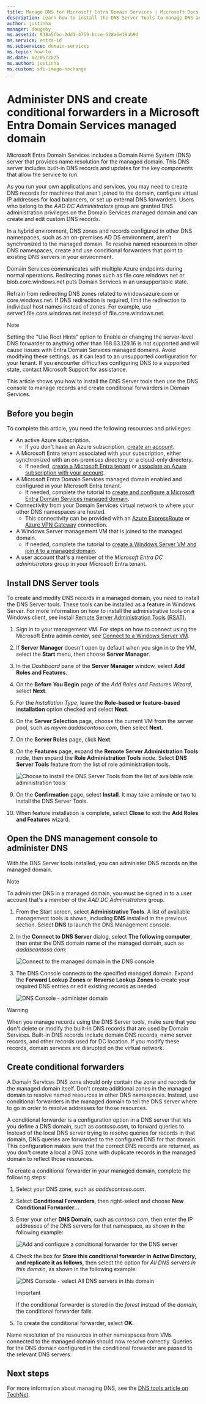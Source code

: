 ```yaml
---
title: Manage DNS for Microsoft Entra Domain Services | Microsoft Docs
description: Learn how to install the DNS Server Tools to manage DNS and create conditional forwarders for a Microsoft Entra Domain Services managed domain.
author: justinha
manager: dougeby
ms.assetid: 938a5fbc-2dd1-4759-bcce-628a6e19ab9d
ms.service: entra-id
ms.subservice: domain-services
ms.topic: how-to
ms.date: 02/05/2025
ms.author: justinha
ms.custom: sfi-image-nochange
---
```

# Administer DNS and create conditional forwarders in a Microsoft Entra Domain Services managed domain

Microsoft Entra Domain Services includes a Domain Name System (DNS) server that provides name resolution for the managed domain. This DNS server includes built-in DNS records and updates for the key components that allow the service to run.

As you run your own applications and services, you may need to create DNS records for machines that aren't joined to the domain, configure virtual IP addresses for load balancers, or set up external DNS forwarders. Users who belong to the *AAD DC Administrators* group are granted DNS administration privileges on the Domain Services managed domain and can create and edit custom DNS records.

In a hybrid environment, DNS zones and records configured in other DNS namespaces, such as an on-premises AD DS environment, aren't synchronized to the managed domain. To resolve named resources in other DNS namespaces, create and use conditional forwarders that point to existing DNS servers in your environment.

Domain Services communicates with multiple Azure endpoints during normal operations. Redirecting zones such as file.core.windows.net or blob.core.windows.net puts Domain Services in an unsupportable state. 

Refrain from redirecting DNS zones related to windowsazure.com or core.windows.net. If DNS redirection is required, limit the redirection to individual host names instead of zones. For example, use server1.file.core.windows.net instead of file.core.windows.net.

>[!NOTE]
>Setting the "Use Root Hints" option to Enable or changing the server-level DNS forwarder to anything other than 168.63.129.16 is not supported and will cause issues with Entra Domain Services managed domains. Avoid modifying these settings, as it can lead to an unsupported configuration for your tenant. If you encounter difficulties configuring DNS to a supported state, contact Microsoft Support for assistance.

This article shows you how to install the DNS Server tools then use the DNS console to manage records and create conditional forwarders in Domain Services.

## Before you begin

To complete this article, you need the following resources and privileges:

* An active Azure subscription.
    * If you don't have an Azure subscription, [create an account](https://azure.microsoft.com/free/?WT.mc_id=A261C142F).
* A Microsoft Entra tenant associated with your subscription, either synchronized with an on-premises directory or a cloud-only directory.
    * If needed, [create a Microsoft Entra tenant][create-azure-ad-tenant] or [associate an Azure subscription with your account][associate-azure-ad-tenant].
* A Microsoft Entra Domain Services managed domain enabled and configured in your Microsoft Entra tenant.
    * If needed, complete the tutorial to [create and configure a Microsoft Entra Domain Services managed domain][create-azure-ad-ds-instance].
* Connectivity from your Domain Services virtual network to where your other DNS namespaces are hosted.
    * This connectivity can be provided with an [Azure ExpressRoute][expressroute] or [Azure VPN Gateway][vpn-gateway] connection.
* A Windows Server management VM that is joined to the managed domain.
    * If needed, complete the tutorial to [create a Windows Server VM and join it to a managed domain][create-join-windows-vm].
* A user account that's a member of the *Microsoft Entra DC administrators* group in your Microsoft Entra tenant.

## Install DNS Server tools

To create and modify DNS records in a managed domain, you need to install the DNS Server tools. These tools can be installed as a feature in Windows Server. For more information on how to install the administrative tools on a Windows client, see install [Remote Server Administration Tools (RSAT)][install-rsat].

1. Sign in to your management VM. For steps on how to connect using the Microsoft Entra admin center, see [Connect to a Windows Server VM][connect-windows-server-vm].
1. If **Server Manager** doesn't open by default when you sign in to the VM, select the **Start** menu, then choose **Server Manager**.
1. In the *Dashboard* pane of the **Server Manager** window, select **Add Roles and Features**.
1. On the **Before You Begin** page of the *Add Roles and Features Wizard*, select **Next**.
1. For the *Installation Type*, leave the **Role-based or feature-based installation** option checked and select **Next**.
1. On the **Server Selection** page, choose the current VM from the server pool, such as *myvm.aaddscontoso.com*, then select **Next**.
1. On the **Server Roles** page, click **Next**.
1. On the **Features** page, expand the **Remote Server Administration Tools** node, then expand the **Role Administration Tools** node. Select **DNS Server Tools** feature from the list of role administration tools.

    ![Choose to install the DNS Server Tools from the list of available role administration tools](./media/manage-dns/install-dns-tools.png)

1. On the **Confirmation** page, select **Install**. It may take a minute or two to install the DNS Server Tools.
1. When feature installation is complete, select **Close** to exit the **Add Roles and Features** wizard.

## Open the DNS management console to administer DNS

With the DNS Server tools installed, you can administer DNS records on the managed domain.

> [!NOTE]
> To administer DNS in a managed domain, you must be signed in to a user account that's a member of the *AAD DC Administrators* group.

1. From the Start screen, select **Administrative Tools**. A list of available management tools is shown, including **DNS** installed in the previous section. Select **DNS** to launch the DNS Management console.
1. In the **Connect to DNS Server** dialog, select **The following computer**, then enter the DNS domain name of the managed domain, such as *aaddscontoso.com*:

    ![Connect to the managed domain in the DNS console](./media/manage-dns/connect-dns-server.png)

1. The DNS Console connects to the specified managed domain. Expand the **Forward Lookup Zones** or **Reverse Lookup Zones** to create your required DNS entries or edit existing records as needed.

    ![DNS Console - administer domain](./media/manage-dns/dns-manager.png)

> [!WARNING]
> When you manage records using the DNS Server tools, make sure that you don't delete or modify the built-in DNS records that are used by Domain Services. Built-in DNS records include domain DNS records, name server records, and other records used for DC location. If you modify these records, domain services are disrupted on the virtual network.

## Create conditional forwarders

A Domain Services DNS zone should only contain the zone and records for the managed domain itself. Don't create additional zones in the managed domain to resolve named resources in other DNS namespaces. Instead, use conditional forwarders in the managed domain to tell the DNS server where to go in order to resolve addresses for those resources.

A conditional forwarder is a configuration option in a DNS server that lets you define a DNS domain, such as *contoso.com*, to forward queries to. Instead of the local DNS server trying to resolve queries for records in that domain, DNS queries are forwarded to the configured DNS for that domain. This configuration makes sure that the correct DNS records are returned, as you don't create a local a DNS zone with duplicate records in the managed domain to reflect those resources.

To create a conditional forwarder in your managed domain, complete the following steps:

1. Select your DNS zone, such as *aaddscontoso.com*.
1. Select **Conditional Forwarders**, then right-select and choose **New Conditional Forwarder...**
1. Enter your other **DNS Domain**, such as *contoso.com*, then enter the IP addresses of the DNS servers for that namespace, as shown in the following example:

    ![Add and configure a conditional forwarder for the DNS server](./media/manage-dns/create-conditional-forwarder.png)

1. Check the box for **Store this conditional forwarder in Active Directory, and replicate it as follows**, then select the option for *All DNS servers in this domain*, as shown in the following example:

    ![DNS Console - select All DNS servers in this domain](./media/manage-dns/store-in-domain.png)

    > [!IMPORTANT]
    > If the conditional forwarder is stored in the *forest* instead of the *domain*, the conditional forwarder fails.

1. To create the conditional forwarder, select **OK**.

Name resolution of the resources in other namespaces from VMs connected to the managed domain should now resolve correctly. Queries for the DNS domain configured in the conditional forwarder are passed to the relevant DNS servers.

## Next steps

For more information about managing DNS, see the [DNS tools article on TechNet](/previous-versions/windows/it-pro/windows-server-2008-R2-and-2008/cc753579(v=ws.11)).

<!-- INTERNAL LINKS -->
[create-azure-ad-tenant]: /azure/active-directory/fundamentals/sign-up-organization
[associate-azure-ad-tenant]: /azure/active-directory/fundamentals/how-subscriptions-associated-directory
[create-azure-ad-ds-instance]: tutorial-create-instance.md
[expressroute]: /azure/expressroute/expressroute-introduction
[vpn-gateway]: /azure/vpn-gateway/vpn-gateway-about-vpngateways
[create-join-windows-vm]: join-windows-vm.md
[tutorial-create-management-vm]: tutorial-create-management-vm.md
[connect-windows-server-vm]: join-windows-vm.md#connect-to-the-windows-server-vm

<!-- EXTERNAL LINKS -->
[install-rsat]: /windows-server/remote/remote-server-administration-tools#BKMK_Thresh
